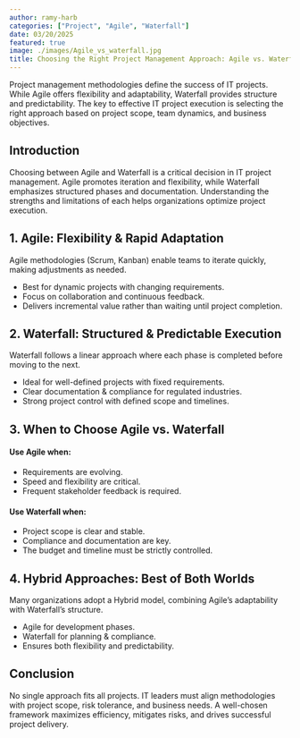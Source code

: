 ```yaml
---
author: ramy-harb
categories: ["Project", "Agile", "Waterfall"]
date: 03/20/2025
featured: true
image: ./images/Agile_vs_waterfall.jpg
title: Choosing the Right Project Management Approach: Agile vs. Waterfall 
---
```


Project management methodologies define the success of IT projects. While Agile offers flexibility and adaptability, Waterfall provides structure and predictability. The key to effective IT project execution is selecting the right approach based on project scope, team dynamics, and business objectives.

## Introduction

Choosing between Agile and Waterfall is a critical decision in IT project management. Agile promotes iteration and flexibility, while Waterfall emphasizes structured phases and documentation. Understanding the strengths and limitations of each helps organizations optimize project execution.

## 1. Agile: Flexibility & Rapid Adaptation

Agile methodologies (Scrum, Kanban) enable teams to iterate quickly, making adjustments as needed.

-   Best for dynamic projects with changing requirements.
-   Focus on collaboration and continuous feedback.
-   Delivers incremental value rather than waiting until project completion.

## 2. Waterfall: Structured & Predictable Execution

Waterfall follows a linear approach where each phase is completed before moving to the next.

-   Ideal for well-defined projects with fixed requirements.
-   Clear documentation & compliance for regulated industries.
-   Strong project control with defined scope and timelines.

## 3. When to Choose Agile vs. Waterfall

#### Use Agile when:

-   Requirements are evolving.
-   Speed and flexibility are critical.
-   Frequent stakeholder feedback is required.

#### Use Waterfall when:

-   Project scope is clear and stable.
-   Compliance and documentation are key.
-   The budget and timeline must be strictly controlled.

## 4. Hybrid Approaches: Best of Both Worlds

Many organizations adopt a Hybrid model, combining Agile’s adaptability with Waterfall’s structure.

-   Agile for development phases.
-   Waterfall for planning & compliance.
-   Ensures both flexibility and predictability.

## Conclusion

No single approach fits all projects. IT leaders must align methodologies with project scope, risk tolerance, and business needs. A well-chosen framework maximizes efficiency, mitigates risks, and drives successful project delivery.
